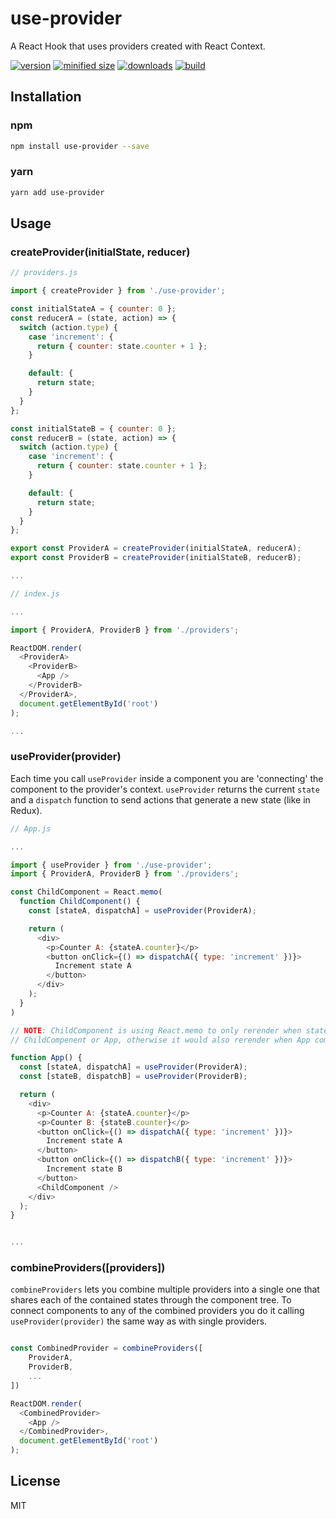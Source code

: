 # use-provider

A React Hook that uses providers created with React Context.

[![version](https://img.shields.io/npm/v/use-provider.svg)](https://www.npmjs.com/package/use-provider)
[![minified size](https://img.shields.io/bundlephobia/min/use-provider.svg)](https://www.npmjs.com/package/use-provider)
[![downloads](https://img.shields.io/npm/dt/use-provider.svg)](https://www.npmjs.com/package/use-provider)
[![build](https://travis-ci.com/srsolano/use-provider.svg)](https://travis-ci.com/srsolano/use-provider)

## Installation

### npm

```bash
npm install use-provider --save
```

### yarn

```bash
yarn add use-provider
```

## Usage

### createProvider(initialState, reducer)

```JavaScript
// providers.js

import { createProvider } from './use-provider';

const initialStateA = { counter: 0 };
const reducerA = (state, action) => {
  switch (action.type) {
    case 'increment': {
      return { counter: state.counter + 1 };
    }

    default: {
      return state;
    }
  }
};

const initialStateB = { counter: 0 };
const reducerB = (state, action) => {
  switch (action.type) {
    case 'increment': {
      return { counter: state.counter + 1 };
    }

    default: {
      return state;
    }
  }
};

export const ProviderA = createProvider(initialStateA, reducerA);
export const ProviderB = createProvider(initialStateB, reducerB);

...
```

```JavaScript
// index.js

...

import { ProviderA, ProviderB } from './providers';

ReactDOM.render(
  <ProviderA>
    <ProviderB>
      <App />
    </ProviderB>
  </ProviderA>,
  document.getElementById('root')
);

...
```

### useProvider(provider)

Each time you call `useProvider` inside a component you are 'connecting' the component to the provider's context. `useProvider` returns the current `state` and a `dispatch` function to send actions that generate a new state (like in Redux).

```JavaScript
// App.js

...

import { useProvider } from './use-provider';
import { ProviderA, ProviderB } from './providers';

const ChildComponent = React.memo(
  function ChildComponent() {
    const [stateA, dispatchA] = useProvider(ProviderA);

    return (
      <div>
        <p>Counter A: {stateA.counter}</p>
        <button onClick={() => dispatchA({ type: 'increment' })}>
          Increment state A
        </button>
      </div>
    );
  }
)

// NOTE: ChildComponent is using React.memo to only rerender when stateA is updated by either
// ChildCompenent or App, otherwise it would also rerender when App component updates stateB.

function App() {
  const [stateA, dispatchA] = useProvider(ProviderA);
  const [stateB, dispatchB] = useProvider(ProviderB);

  return (
    <div>
      <p>Counter A: {stateA.counter}</p>
      <p>Counter B: {stateB.counter}</p>
      <button onClick={() => dispatchA({ type: 'increment' })}>
        Increment state A
      </button>
      <button onClick={() => dispatchB({ type: 'increment' })}>
        Increment state B
      </button>
      <ChildComponent />
    </div>
  );
}


...
```

### combineProviders([providers])

`combineProviders` lets you combine multiple providers into a single one that shares each of the contained states through the component tree. To connect components to any of the combined providers you do it calling `useProvider(provider)` the same way as with single providers.

```JavaScript

const CombinedProvider = combineProviders([
    ProviderA,
    ProviderB,
    ...
])

ReactDOM.render(
  <CombinedProvider>
    <App />
  </CombinedProvider>,
  document.getElementById('root')
);

```

## License

MIT
